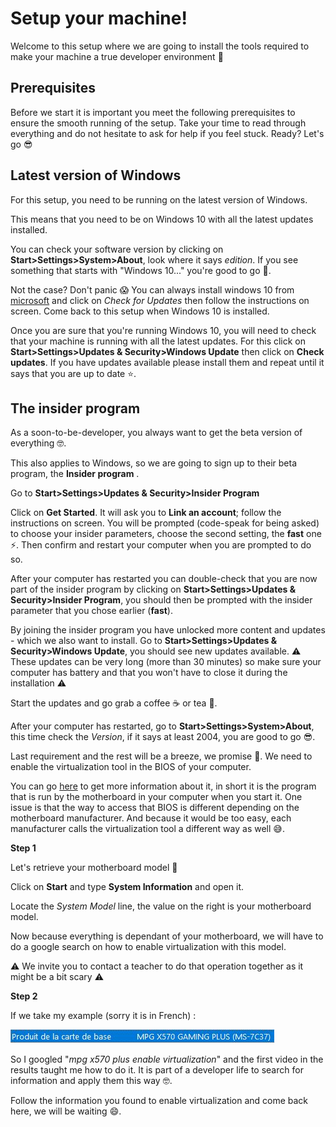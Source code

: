 # Setup your machine!

Welcome to this setup where we are going to install the tools required to make your machine a true developer environment :muscle:



## Prerequisites

Before we start it is important you meet the following prerequisites to ensure the smooth running of the setup.
Take your time to read through everything and do not hesitate to ask for help if you feel stuck.
Ready? Let's go :sunglasses:



## Latest version of Windows

For this setup, you need to be running on the latest version of Windows.

This means that you need to be on Windows 10 with all the latest updates installed.

You can check your software version by clicking on **Start>Settings>System>About**, look where it says *edition*. If you see something that starts with "Windows 10..." you're good to go :muscle:.

Not the case? Don't panic :scream: You can always install windows 10 from [microsoft]( https://www.microsoft.com/en-gb/windows/get-windows-10) and click on *Check for Updates* then follow the instructions on screen. Come back to this setup when Windows 10 is installed.

Once you are sure that you're running Windows 10, you will need to check that your machine is running with all the latest updates. For this click on **Start>Settings>Updates & Security>Windows Update** then click on **Check updates**. If you have updates available please install them and repeat until it says that you are up to date :star:.



## The insider program

As a soon-to-be-developer, you always want to get the beta version of everything :nerd_face:.

This also applies to Windows, so we are going to sign up to their beta program, the **Insider program** .

Go to **Start>Settings>Updates & Security>Insider Program**

Click on **Get Started**. It will ask you to **Link an account**; follow the instructions on screen. You will be prompted (code-speak for being asked) to choose your insider parameters, choose the second setting, the **fast** one :zap:. Then confirm and restart your computer when you are prompted to do so.

After your computer has restarted you can double-check that you are now part of the insider program by clicking on **Start>Settings>Updates & Security>Insider Program**, you should then be prompted with the insider parameter that you chose earlier (**fast**).

By joining the insider program you have unlocked more content and updates - which we also want to install. Go to **Start>Settings>Updates & Security>Windows Update**, you should see new updates available.
:warning: These updates can be very long (more than 30 minutes) so make sure your computer has battery and that you won't have to close it during the installation :warning:

Start the updates and go grab a coffee :coffee: or tea :tea:.

After your computer has restarted, go to **Start>Settings>System>About**, this time check the *Version*, if it says at least 2004, you are good to go :sunglasses:.

Last requirement and the rest will be a breeze, we promise :crossed_fingers:. We need to enable the virtualization tool in the BIOS of your computer. 

You can go [here](https://en.wikipedia.org/wiki/BIOS) to get more information about it, in short it is the program that is run by the motherboard in your computer when you start it. One issue is that the way to access that BIOS is different depending on the motherboard manufacturer. And because it would be too easy, each manufacturer calls the virtualization tool a different way as well :sweat_smile:.

**Step 1** 

Let's retrieve your motherboard model :muscle:

Click on **Start** and type **System Information** and open it.

Locate the *System Model* line, the value on the right is your motherboard model.

Now because everything is dependant of your motherboard, we will have to do a google search on how to enable virtualization with this model. 

:warning: We invite you to contact a teacher to do that operation together as it might be a bit scary :warning:

**Step 2**  

If we take my example (sorry it is in French) :

![motherboard.png](images/wsl2_motherboard.jpg)

So I googled "*mpg x570 plus enable virtualization*" and the first video in the results taught me how to do it. It is part of a developer life to search for information and apply them this way :nerd_face:.

Follow the information you found to enable virtualization and come back here, we will be waiting :smile:.